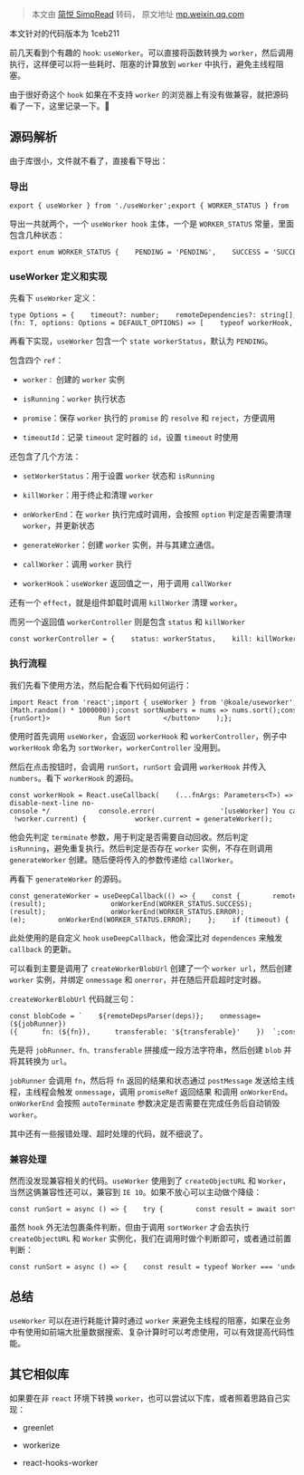 > 本文由 [简悦 SimpRead](http://ksria.com/simpread/) 转码， 原文地址 [mp.weixin.qq.com](https://mp.weixin.qq.com/s/7aVRlCdxjo8jMkutq44Q2g)

本文针对的代码版本为 1ceb211

前几天看到个有趣的 `hook`: `useWorker`。可以直接将函数转换为 `worker`，然后调用执行，这样便可以将一些耗时、阻塞的计算放到 `worker` 中执行，避免主线程阻塞。

由于很好奇这个 `hook` 如果在不支持 `worker` 的浏览器上有没有做兼容，就把源码看了一下，这里记录一下。📝

源码解析
----

由于库很小，文件就不看了，直接看下导出：

### 导出

```
export { useWorker } from './useWorker';export { WORKER_STATUS } from './lib/status';
```

导出一共就两个，一个 `useWorker hook` 主体，一个是 `WORKER_STATUS` 常量，里面包含几种状态：

```
export enum WORKER_STATUS {    PENDING = 'PENDING',    SUCCESS = 'SUCCESS',    RUNNING = 'RUNNING',    ERROR = 'ERROR',    TIMEOUT_EXPIRED = 'TIMEOUT_EXPIRED'}
```

### useWorker 定义和实现

先看下 `useWorker` 定义：

```
type Options = {    timeout?: number;    remoteDependencies?: string[];    autoTerminate?: boolean;    transferable?: TRANSFERABLE_TYPE;};export const useWorker = <T extends (...fnArgs: any[]) => any>(fn: T, options: Options = DEFAULT_OPTIONS) => [    typeof workerHook,    WorkerController];
```

再看下实现，`useWorker` 包含一个 `state workerStatus`，默认为 `PENDING`。

包含四个 `ref`：

*   `worker：` 创建的 `worker` 实例
    
*   `isRunning`：`worker` 执行状态
    
*   `promise`：保存 `worker` 执行的 `promise` 的 `resolve` 和 `reject`，方便调用
    
*   `timeoutId`：记录 `timeout` 定时器的 `id`，设置 `timeout` 时使用
    

还包含了几个方法：

*   `setWorkerStatus`：用于设置 `worker` 状态和 `isRunning`
    
*   `killWorker`：用于终止和清理 `worker`
    
*   `onWorkerEnd`：在 `worker` 执行完成时调用，会按照 `option` 判定是否需要清理 `worker`，并更新状态
    
*   `generateWorker`：创建 `worker` 实例，并与其建立通信。
    
*   `callWorker`：调用 `worker` 执行
    
*   `workerHook`：`useWorker` 返回值之一，用于调用 `callWorker`
    

还有一个 `effect`，就是组件卸载时调用 `killWorker` 清理 `worker`。

而另一个返回值 `workerController` 则是包含 `status` 和 `killWorker`

```
const workerController = {    status: workerStatus,    kill: killWorker};
```

### 执行流程

我们先看下使用方法，然后配合看下代码如何运行：

```
import React from 'react';import { useWorker } from '@koale/useworker';const numbers = [...Array(5000000)].map(e => ~~(Math.random() * 1000000));const sortNumbers = nums => nums.sort();const Example = () => {    const [sortWorker] = useWorker(sortNumbers);    const runSort = async () => {        const result = await sortWorker(numbers);        console.log(result);    };    return (        <button type='button' onClick={runSort}>            Run Sort        </button>    );};
```

使用时首先调用 `useWorker`，会返回 `workerHook` 和 `workerController`，例子中 `workerHook` 命名为 `sortWorker`，`workerController` 没用到。

然后在点击按钮时，会调用 `runSort`，`runSort` 会调用 `workerHook` 并传入 `numbers`。看下 `workerHook` 的源码。

```
const workerHook = React.useCallback(    (...fnArgs: Parameters<T>) => {        const terminate = options.autoTerminate != null ? options.autoTerminate : DEFAULT_OPTIONS.autoTerminate;        if (isRunning.current) {            /* eslint-disable-next-line no-console */            console.error(                '[useWorker] You can only run one instance of the worker at a time, if you want to run more than one in parallel, create another instance with the hook useWorker(). Read more: https://github.com/alewin/useWorker'            );            return Promise.reject();        }        if (terminate || !worker.current) {            worker.current = generateWorker();        }        return callWorker(...fnArgs);    },    [options.autoTerminate, generateWorker, callWorker]);
```

他会先判定 `terminate` 参数，用于判定是否需要自动回收。然后判定 `isRunning`，避免重复执行。然后判定是否存在 `worker` 实例，不存在则调用 `generateWorker` 创建。随后便将传入的参数传递给 `callWorker`。

再看下 `generateWorker` 的源码。

```
const generateWorker = useDeepCallback(() => {    const {        remoteDependencies = DEFAULT_OPTIONS.remoteDependencies,        timeout = DEFAULT_OPTIONS.timeout,        transferable = DEFAULT_OPTIONS.transferable    } = options;    const blobUrl = createWorkerBlobUrl(fn, remoteDependencies!, transferable!);    const newWorker: Worker & { _url?: string } = new Worker(blobUrl);    newWorker._url = blobUrl;    newWorker.onmessage = (e: MessageEvent) => {        const [status, result] = e.data as [WORKER_STATUS, ReturnType<T>];        switch (status) {            case WORKER_STATUS.SUCCESS:                promise.current[PROMISE_RESOLVE]?.(result);                onWorkerEnd(WORKER_STATUS.SUCCESS);                break;            default:                promise.current[PROMISE_REJECT]?.(result);                onWorkerEnd(WORKER_STATUS.ERROR);                break;        }    };    newWorker.onerror = (e: ErrorEvent) => {        promise.current[PROMISE_REJECT]?.(e);        onWorkerEnd(WORKER_STATUS.ERROR);    };    if (timeout) {        timeoutId.current = window.setTimeout(() => {            killWorker();            setWorkerStatus(WORKER_STATUS.TIMEOUT_EXPIRED);        }, timeout);    }    return newWorker;}, [fn, options, killWorker]);
```

此处使用的是自定义 `hook` `useDeepCallback`，他会深比对 `dependences` 来触发 `callback` 的更新。

可以看到主要是调用了 `createWorkerBlobUrl` 创建了一个 `worker url`，然后创建 `worker` 实例，并绑定 `onmessage` 和 `onerror`，并在随后开启超时定时器。

`createWorkerBlobUrl` 代码就三句：

```
const blobCode = `    ${remoteDepsParser(deps)};    onmessage=(${jobRunner})({      fn: (${fn}),      transferable: '${transferable}'    })  `;const blob = new Blob([blobCode], { type: 'text/javascript' });const url = URL.createObjectURL(blob);
```

先是将 `jobRunner、fn、transferable` 拼接成一段方法字符串，然后创建 `blob` 并将其转换为 `url`。

`jobRunner` 会调用 `fn`，然后将 `fn` 返回的结果和状态通过 `postMessage` 发送给主线程，主线程会触发 `onmessage`，调用 `promiseRef` 返回结果 和调用 `onWorkerEnd`。`onWorkerEnd` 会按照 `autoTerminate` 参数决定是否需要在完成任务后自动销毁 `worker`。

其中还有一些报错处理、超时处理的代码，就不细说了。

### 兼容处理

然而没发现兼容相关的代码。`useWorker` 使用到了 `createObjectURL` 和 `Worker`，当然这俩兼容性还可以，兼容到 `IE 10`。如果不放心可以主动做个降级：

```
const runSort = async () => {    try {        const result = await sortWorker(numbers);        console.log(result);    } catch (e) {        sortNumbers(numbers);    }};
```

虽然 `hook` 外无法包裹条件判断，但由于调用 `sortWorker` 才会去执行 `createObjectURL` 和 `Worker` 实例化，我们在调用时做个判断即可，或者通过前置判断：

```
const runSort = async () => {    const result = typeof Worker === 'undefined' ? sortNumbers(numbers) : await sortWorker(numbers);};
```

总结
--

`useWorker` 可以在进行耗能计算时通过 `worker` 来避免主线程的阻塞，如果在业务中有使用如前端大批量数据搜索、复杂计算时可以考虑使用，可以有效提高代码性能。

其它相似库
-----

如果要在非 `react` 环境下转换 `worker`，也可以尝试以下库，或者照着思路自己实现：

*   greenlet
    
*   workerize
    
*   react-hooks-worker